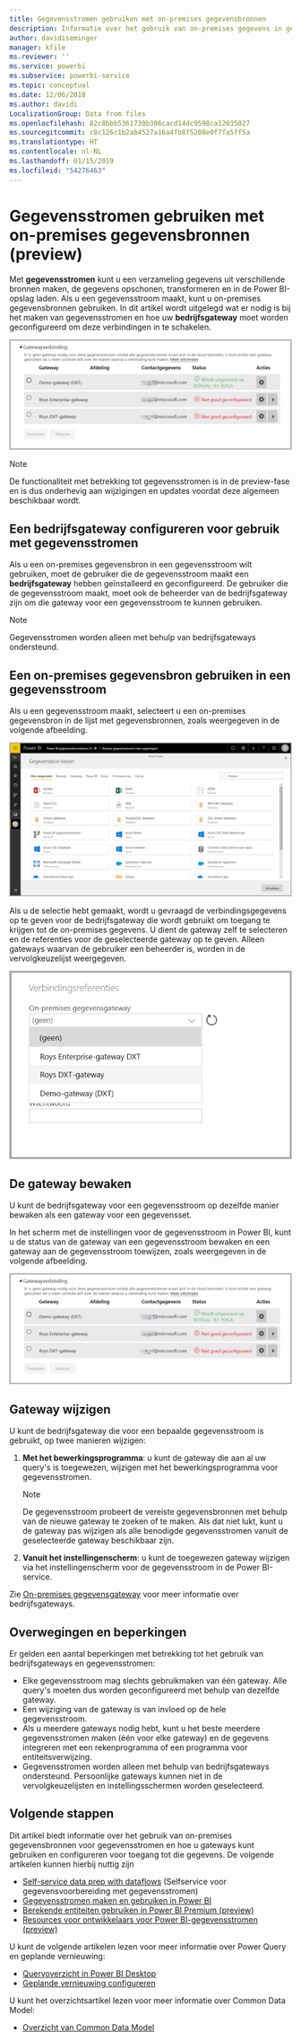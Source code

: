 ```yaml
---
title: Gegevensstromen gebruiken met on-premises gegevensbronnen
description: Informatie over het gebruik van on-premises gegevens in gegevensstromen
author: davidiseminger
manager: kfile
ms.reviewer: ''
ms.service: powerbi
ms.subservice: powerbi-service
ms.topic: conceptual
ms.date: 12/06/2018
ms.author: davidi
LocalizationGroup: Data from files
ms.openlocfilehash: 82c8bbb5361730b306cacd14dc9598ca12035027
ms.sourcegitcommit: c8c126c1b2ab4527a16a4fb8f5208e0f7fa5ff5a
ms.translationtype: HT
ms.contentlocale: nl-NL
ms.lasthandoff: 01/15/2019
ms.locfileid: "54276463"
---
```

# <a name="using-dataflows-with-on-premises-data-sources-preview"></a>Gegevensstromen gebruiken met on-premises gegevensbronnen (preview)

Met **gegevensstromen** kunt u een verzameling gegevens uit verschillende bronnen maken, de gegevens opschonen, transformeren en in de Power BI-opslag laden. Als u een gegevensstroom maakt, kunt u on-premises gegevensbronnen gebruiken. In dit artikel wordt uitgelegd wat er nodig is bij het maken van gegevensstromen en hoe uw **bedrijfsgateway** moet worden geconfigureerd om deze verbindingen in te schakelen.

![Gegevensstromen en gateways](media/service-dataflows-onpremises-gateways/onpremises-gateways_01.png)

> [!NOTE]
> De functionaliteit met betrekking tot gegevensstromen is in de preview-fase en is dus onderhevig aan wijzigingen en updates voordat deze algemeen beschikbaar wordt.
 
## <a name="configuring-an-enterprise-gateway-for-use-with-dataflows"></a>Een bedrijfsgateway configureren voor gebruik met gegevensstromen

Als u een on-premises gegevensbron in een gegevensstroom wilt gebruiken, moet de gebruiker die de gegevensstroom maakt een **bedrijfsgateway** hebben geïnstalleerd en geconfigureerd. De gebruiker die de gegevensstroom maakt, moet ook de beheerder van de bedrijfsgateway zijn om die gateway voor een gegevensstroom te kunnen gebruiken.

> [!NOTE]
> Gegevensstromen worden alleen met behulp van bedrijfsgateways ondersteund.

## <a name="using-an-on-premises-data-source-in-a-dataflow"></a>Een on-premises gegevensbron gebruiken in een gegevensstroom

Als u een gegevensstroom maakt, selecteert u een on-premises gegevensbron in de lijst met gegevensbronnen, zoals weergegeven in de volgende afbeelding.

![Een on-premises gegevensbron kiezen](media/service-dataflows-onpremises-gateways/onpremises-gateways_02a.png)

Als u de selectie hebt gemaakt, wordt u gevraagd de verbindingsgegevens op te geven voor de bedrijfsgateway die wordt gebruikt om toegang te krijgen tot de on-premises gegevens. U dient de gateway zelf te selecteren en de referenties voor de geselecteerde gateway op te geven. Alleen gateways waarvan de gebruiker een beheerder is, worden in de vervolgkeuzelijst weergegeven.

![Verbindingsgegeven opgeven](media/service-dataflows-onpremises-gateways/onpremises-gateways_03.png)

## <a name="monitoring-your-gateway"></a>De gateway bewaken

U kunt de bedrijfsgateway voor een gegevensstroom op dezelfde manier bewaken als een gateway voor een gegevensset.

In het scherm met de instellingen voor de gegevensstroom in Power BI, kunt u de status van de gateway van een gegevensstroom bewaken en een gateway aan de gegevensstroom toewijzen, zoals weergegeven in de volgende afbeelding.

![Gateway bewaken](media/service-dataflows-onpremises-gateways/onpremises-gateways_01.png)

## <a name="changing-a-gateway"></a>Gateway wijzigen

U kunt de bedrijfsgateway die voor een bepaalde gegevensstroom is gebruikt, op twee manieren wijzigen:

1. **Met het bewerkingsprogramma**: u kunt de gateway die aan al uw query's is toegewezen, wijzigen met het bewerkingsprogramma voor gegevensstromen.

    > [!NOTE]
    > De gegevensstroom probeert de vereiste gegevensbronnen met behulp van de nieuwe gateway te zoeken of te maken. Als dat niet lukt, kunt u de gateway pas wijzigen als alle benodigde gegevensstromen vanuit de geselecteerde gateway beschikbaar zijn.

2. **Vanuit het instellingenscherm**: u kunt de toegewezen gateway wijzigen via het instellingenscherm voor de gegevensstroom in de Power BI-service.

Zie [On-premises gegevensgateway](service-gateway-onprem.md) voor meer informatie over bedrijfsgateways.

## <a name="considerations-and-limitations"></a>Overwegingen en beperkingen

Er gelden een aantal beperkingen met betrekking tot het gebruik van bedrijfsgateways en gegevensstromen:

* Elke gegevensstroom mag slechts gebruikmaken van één gateway. Alle query's moeten dus worden geconfigureerd met behulp van dezelfde gateway.
* Een wijziging van de gateway is van invloed op de hele gegevensstroom.
* Als u meerdere gateways nodig hebt, kunt u het beste meerdere gegevensstromen maken (één voor elke gateway) en de gegevens integreren met een rekenprogramma of een programma voor entiteitsverwijzing.
* Gegevensstromen worden alleen met behulp van bedrijfsgateways ondersteund. Persoonlijke gateways kunnen niet in de vervolgkeuzelijsten en instellingsschermen worden geselecteerd.


## <a name="next-steps"></a>Volgende stappen

Dit artikel biedt informatie over het gebruik van on-premises gegevensbronnen voor gegevensstromen en hoe u gateways kunt gebruiken en configureren voor toegang tot die gegevens. De volgende artikelen kunnen hierbij nuttig zijn

* [Self-service data prep with dataflows](service-dataflows-overview.md) (Selfservice voor gegevensvoorbereiding met gegevensstromen)
* [Gegevensstromen maken en gebruiken in Power BI](service-dataflows-create-use.md)
* [Berekende entiteiten gebruiken in Power BI Premium (preview)](service-dataflows-computed-entities-premium.md)
* [Resources voor ontwikkelaars voor Power BI-gegevensstromen (preview)](service-dataflows-developer-resources.md)

U kunt de volgende artikelen lezen voor meer informatie over Power Query en geplande vernieuwing:
* [Queryoverzicht in Power BI Desktop](desktop-query-overview.md)
* [Geplande vernieuwing configureren](refresh-scheduled-refresh.md)

U kunt het overzichtsartikel lezen voor meer informatie over Common Data Model:
* [Overzicht van Common Data Model](https://docs.microsoft.com/powerapps/common-data-model/overview)

